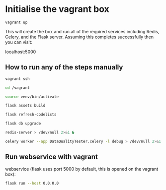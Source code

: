 # Initialise the vagrant box

```
vagrant up
```

This will create the box and run all of the required services including Redis, Celery, and the Flask server. Assuming this completes successfully then you can visit:

localhost:5000

## How to run any of the steps manually

``` bash
vagrant ssh

cd /vagrant

source venv/bin/activate

flask assets build

flask refresh-codelists

flask db upgrade

redis-server > /dev/null 2>&1 &

celery worker --app DataQualityTester.celery -l debug > /dev/null 2>&1 &
```

## Run webservice with vagrant

webservice (flask uses port 5000 by default, this is opened on the vagrant box):

``` bash
flask run --host 0.0.0.0
```